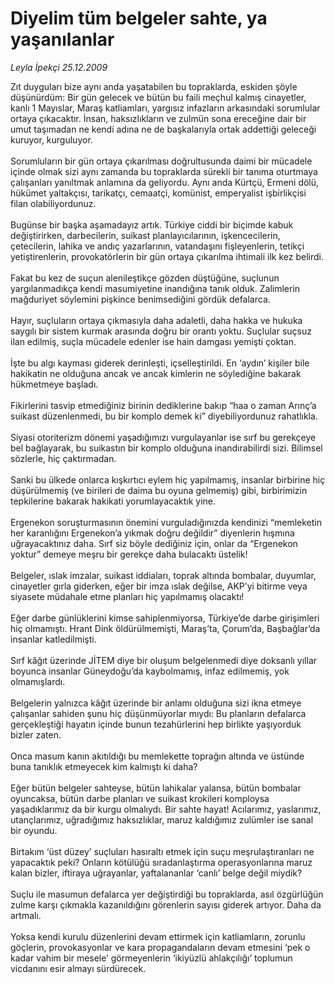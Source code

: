 # Diyelim tüm belgeler sahte, ya yaşanılanlar

*Leyla İpekçi 25.12.2009*

<div class="yazi">Zıt duyguları bize aynı anda yaşatabilen bu topraklarda, eskiden şöyle düşünürdüm: Bir gün gelecek ve bütün bu faili meçhul kalmış cinayetler, kanlı 1 Mayıslar, Maraş katliamları, yargısız infazların arkasındaki sorumlular ortaya çıkacaktır. İnsan, haksızlıkların ve zulmün sona ereceğine dair bir umut taşımadan ne kendi adına ne de başkalarıyla ortak addettiği geleceği kuruyor, kurguluyor. <br/><br/>Sorumluların bir gün ortaya çıkarılması doğrultusunda daimi bir mücadele içinde olmak sizi aynı zamanda bu topraklarda sürekli bir tanıma oturtmaya çalışanları yanıltmak anlamına da geliyordu. Aynı anda Kürtçü, Ermeni dölü, hükümet yaltakçısı, tarikatçı, cemaatçi, komünist, emperyalist işbirlikçisi filan olabiliyordunuz. <br/><br/>Bugünse bir başka aşamadayız artık. Türkiye ciddi bir biçimde kabuk değiştirirken, darbecilerin, suikast planlayıcılarının, işkencecilerin, çetecilerin, lahika ve andıç yazarlarının, vatandaşını fişleyenlerin, tetikçi yetiştirenlerin, provokatörlerin bir gün ortaya çıkarılma ihtimali ilk kez belirdi. <br/><br/>Fakat bu kez de suçun alenileştikçe gözden düştüğüne, suçlunun yargılanmadıkça kendi masumiyetine inandığına tanık olduk. Zalimlerin mağduriyet söylemini pişkince benimsediğini gördük defalarca. <br/><br/>Hayır, suçluların ortaya çıkmasıyla daha adaletli, daha hakka ve hukuka saygılı bir sistem kurmak arasında doğru bir orantı yoktu. Suçlular suçsuz ilan edilmiş, suçla mücadele edenler ise hain damgası yemişti çoktan. <br/><br/>İşte bu algı kayması giderek derinleşti, içselleştirildi. En ‘aydın’ kişiler bile hakikatin ne olduğuna ancak ve ancak kimlerin ne söylediğine bakarak hükmetmeye başladı. <br/><br/>Fikirlerini tasvip etmediğiniz birinin dediklerine bakıp “haa o zaman Arınç’a suikast düzenlenmedi, bu bir komplo demek ki” diyebiliyordunuz rahatlıkla. <br/><br/>Siyasi otoriterizm dönemi yaşadığımızı vurgulayanlar ise sırf bu gerekçeye bel bağlayarak, bu suikastın bir komplo olduğuna inandırabilirdi sizi. Bilimsel sözlerle, hiç çaktırmadan. <br/><br/>Sanki bu ülkede onlarca kışkırtıcı eylem hiç yapılmamış, insanlar birbirine hiç düşürülmemiş (ve birileri de daima bu oyuna gelmemiş) gibi, birbirimizin tepkilerine bakarak hakikati yorumlayacaktık yine. <br/><br/>Ergenekon soruşturmasının önemini vurguladığınızda kendinizi “memleketin her karanlığını Ergenekon’a yıkmak doğru değildir” diyenlerin hışmına uğrayacaktınız daha. Sırf siz böyle dediğiniz için, onlar da “Ergenekon yoktur” demeye meşru bir gerekçe daha bulacaktı üstelik! <br/><br/>Belgeler, ıslak imzalar, suikast iddiaları, toprak altında bombalar, duyumlar, cinayetler gırla giderken, eğer bir imza ıslak değilse, AKP’yi bitirme veya siyasete müdahale etme planları hiç yapılmamış olacaktı! <br/><br/>Eğer darbe günlüklerini kimse sahiplenmiyorsa, Türkiye’de darbe girişimleri hiç olmamıştı. Hrant Dink öldürülmemişti, Maraş’ta, Çorum’da, Başbağlar’da insanlar katledilmişti. <br/><br/>Sırf kâğıt üzerinde JİTEM diye bir oluşum belgelenmedi diye doksanlı yıllar boyunca insanlar Güneydoğu’da kaybolmamış, infaz edilmemiş, yok olmamışlardı. <br/><br/>Belgelerin yalnızca kâğıt üzerinde bir anlamı olduğuna sizi ikna etmeye çalışanlar sahiden şunu hiç düşünmüyorlar mıydı: Bu planların defalarca gerçekleştiği hayatın içinde bunun tezahürlerini hep birlikte yaşıyorduk bizler zaten. <br/><br/>Onca masum kanın akıtıldığı bu memlekette toprağın altında ve üstünde buna tanıklık etmeyecek kim kalmıştı ki daha? <br/><br/>Eğer bütün belgeler sahteyse, bütün lahikalar yalansa, bütün bombalar oyuncaksa, bütün darbe planları ve suikast krokileri komploysa yaşadıklarımız da bir kurgu olmalıydı. Bir sahte hayat! Acılarımız, yaslarımız, utançlarımız, uğradığımız haksızlıklar, maruz kaldığımız zulümler ise sanal bir oyundu. <br/><br/>Birtakım ‘üst düzey’ suçluları hasıraltı etmek için suçu meşrulaştıranları ne yapacaktık peki? Onların kötülüğü sıradanlaştırma operasyonlarına maruz kalan bizler, iftiraya uğrayanlar, yaftalananlar ‘canlı’ belge değil miydik? <br/><br/>Suçlu ile masumun defalarca yer değiştirdiği bu topraklarda, asıl özgürlüğün zulme karşı çıkmakla kazanıldığını görenlerin sayısı giderek artıyor. Daha da artmalı. <br/><br/>Yoksa kendi kurulu düzenlerini devam ettirmek için katliamların, zorunlu göçlerin, provokasyonlar ve kara propagandaların devam etmesini ‘pek o kadar vahim bir mesele’ görmeyenlerin ‘ikiyüzlü ahlakçılığı’ toplumun vicdanını esir almayı sürdürecek. 
              </div>
